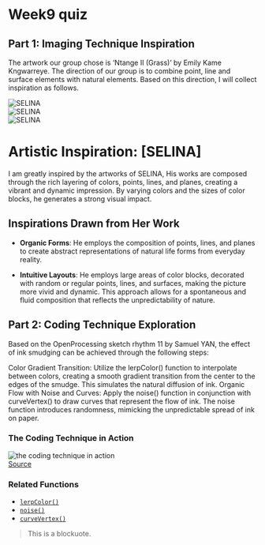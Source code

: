 # Week9 quiz

## Part 1: Imaging Technique Inspiration

The artwork our group chose is ‘Ntange II (Grass)’ by Emily Kame Kngwarreye. The direction of our group is to combine point, line and surface elements with natural elements. Based on this direction, I will collect inspiration as follows.

![SELINA](images/final.jpg)  
![SELINA](images/IMG_6336.jpg)  
![SELINA](images/IMG_6337.jpg)

# Artistic Inspiration: [SELINA]

I am greatly inspired by the artworks of SELINA, His works are composed through the rich layering of colors, points, lines, and planes, creating a vibrant and dynamic impression. By varying colors and the sizes of color blocks, he generates a strong visual impact.

## Inspirations Drawn from Her Work


- **Organic Forms**: He employs the composition of points, lines, and planes to create abstract representations of natural life forms from everyday reality.


- **Intuitive Layouts**: He employs large areas of color blocks, decorated with random or regular points, lines, and surfaces, making the picture more vivid and dynamic. This approach allows for a spontaneous and fluid composition that reflects the unpredictability of nature. 


## Part 2: Coding Technique Exploration

Based on the OpenProcessing sketch rhythm 11 by Samuel YAN, the effect of ink smudging can be achieved through the following steps:

Color Gradient Transition: Utilize the lerpColor() function to interpolate between colors, creating a smooth gradient transition from the center to the edges of the smudge. This simulates the natural diffusion of ink. Organic Flow with Noise and Curves: Apply the noise() function in conjunction with curveVertex() to draw curves that represent the flow of ink. The noise function introduces randomness, mimicking the unpredictable spread of ink on paper.

### The Coding Technique in Action

![the coding technique in action](images/openprocessing.png)  
[Source](https://openprocessing.org/sketch/2529409)

### Related Functions

- [`lerpColor()`](https://p5js.org/reference/p5/lerpColor/)  
- [`noise()`](https://p5js.org/reference/p5/noise/)  
- [`curveVertex()`](https://p5js.org/reference/p5/curveVertex/)  



> This is a blockuote.
